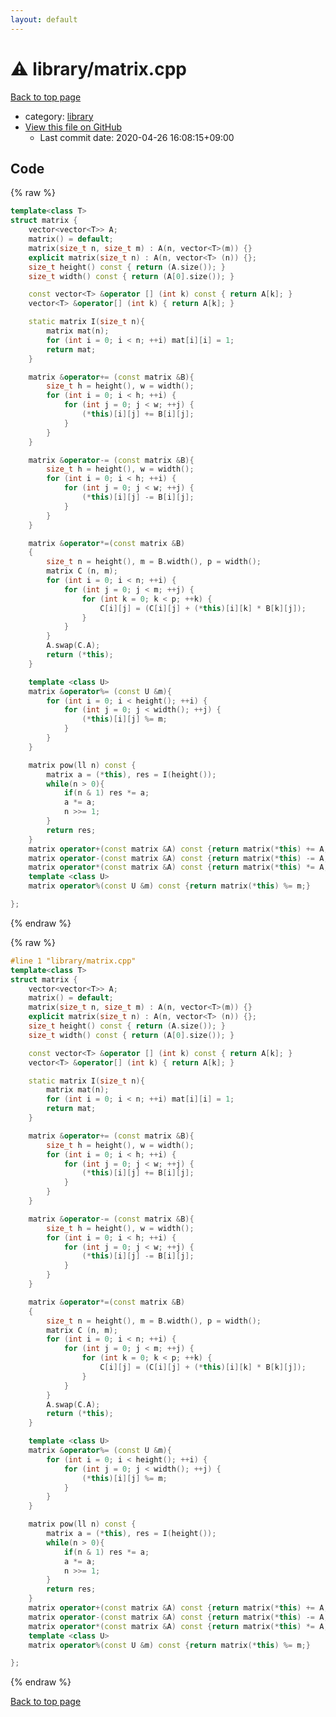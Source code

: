 ```yaml
---
layout: default
---
```


<!-- mathjax config similar to math.stackexchange -->
<script type="text/javascript" async
  src="https://cdnjs.cloudflare.com/ajax/libs/mathjax/2.7.5/MathJax.js?config=TeX-MML-AM_CHTML">
</script>
<script type="text/x-mathjax-config">
  MathJax.Hub.Config({
    TeX: { equationNumbers: { autoNumber: "AMS" }},
    tex2jax: {
      inlineMath: [ ['$','$'] ],
      processEscapes: true
    },
    "HTML-CSS": { matchFontHeight: false },
    displayAlign: "left",
    displayIndent: "2em"
  });
</script>

<script type="text/javascript" src="https://cdnjs.cloudflare.com/ajax/libs/jquery/3.4.1/jquery.min.js"></script>
<script src="https://cdn.jsdelivr.net/npm/jquery-balloon-js@1.1.2/jquery.balloon.min.js" integrity="sha256-ZEYs9VrgAeNuPvs15E39OsyOJaIkXEEt10fzxJ20+2I=" crossorigin="anonymous"></script>
<script type="text/javascript" src="../../assets/js/copy-button.js"></script>
<link rel="stylesheet" href="../../assets/css/copy-button.css" />


# :warning: library/matrix.cpp

<a href="../../index.html">Back to top page</a>

* category: <a href="../../index.html#d521f765a49c72507257a2620612ee96">library</a>
* <a href="{{ site.github.repository_url }}/blob/master/library/matrix.cpp">View this file on GitHub</a>
    - Last commit date: 2020-04-26 16:08:15+09:00




## Code

<a id="unbundled"></a>
{% raw %}
```cpp
template<class T>
struct matrix {
    vector<vector<T>> A;
    matrix() = default;
    matrix(size_t n, size_t m) : A(n, vector<T>(m)) {}
    explicit matrix(size_t n) : A(n, vector<T> (n)) {};
    size_t height() const { return (A.size()); }
    size_t width() const { return (A[0].size()); }

    const vector<T> &operator [] (int k) const { return A[k]; }
    vector<T> &operator[] (int k) { return A[k]; }

    static matrix I(size_t n){
        matrix mat(n);
        for (int i = 0; i < n; ++i) mat[i][i] = 1;
        return mat;
    }

    matrix &operator+= (const matrix &B){
        size_t h = height(), w = width();
        for (int i = 0; i < h; ++i) {
            for (int j = 0; j < w; ++j) {
                (*this)[i][j] += B[i][j];
            }
        }
    }

    matrix &operator-= (const matrix &B){
        size_t h = height(), w = width();
        for (int i = 0; i < h; ++i) {
            for (int j = 0; j < w; ++j) {
                (*this)[i][j] -= B[i][j];
            }
        }
    }

    matrix &operator*=(const matrix &B)
    {
        size_t n = height(), m = B.width(), p = width();
        matrix C (n, m);
        for (int i = 0; i < n; ++i) {
            for (int j = 0; j < m; ++j) {
                for (int k = 0; k < p; ++k) {
                    C[i][j] = (C[i][j] + (*this)[i][k] * B[k][j]);
                }
            }
        }
        A.swap(C.A);
        return (*this);
    }

    template <class U>
    matrix &operator%= (const U &m){
        for (int i = 0; i < height(); ++i) {
            for (int j = 0; j < width(); ++j) {
                (*this)[i][j] %= m;
            }
        }
    }

    matrix pow(ll n) const {
        matrix a = (*this), res = I(height());
        while(n > 0){
            if(n & 1) res *= a;
            a *= a;
            n >>= 1;
        }
        return res;
    }
    matrix operator+(const matrix &A) const {return matrix(*this) += A;}
    matrix operator-(const matrix &A) const {return matrix(*this) -= A;}
    matrix operator*(const matrix &A) const {return matrix(*this) *= A;}
    template <class U>
    matrix operator%(const U &m) const {return matrix(*this) %= m;}

};
```
{% endraw %}

<a id="bundled"></a>
{% raw %}
```cpp
#line 1 "library/matrix.cpp"
template<class T>
struct matrix {
    vector<vector<T>> A;
    matrix() = default;
    matrix(size_t n, size_t m) : A(n, vector<T>(m)) {}
    explicit matrix(size_t n) : A(n, vector<T> (n)) {};
    size_t height() const { return (A.size()); }
    size_t width() const { return (A[0].size()); }

    const vector<T> &operator [] (int k) const { return A[k]; }
    vector<T> &operator[] (int k) { return A[k]; }

    static matrix I(size_t n){
        matrix mat(n);
        for (int i = 0; i < n; ++i) mat[i][i] = 1;
        return mat;
    }

    matrix &operator+= (const matrix &B){
        size_t h = height(), w = width();
        for (int i = 0; i < h; ++i) {
            for (int j = 0; j < w; ++j) {
                (*this)[i][j] += B[i][j];
            }
        }
    }

    matrix &operator-= (const matrix &B){
        size_t h = height(), w = width();
        for (int i = 0; i < h; ++i) {
            for (int j = 0; j < w; ++j) {
                (*this)[i][j] -= B[i][j];
            }
        }
    }

    matrix &operator*=(const matrix &B)
    {
        size_t n = height(), m = B.width(), p = width();
        matrix C (n, m);
        for (int i = 0; i < n; ++i) {
            for (int j = 0; j < m; ++j) {
                for (int k = 0; k < p; ++k) {
                    C[i][j] = (C[i][j] + (*this)[i][k] * B[k][j]);
                }
            }
        }
        A.swap(C.A);
        return (*this);
    }

    template <class U>
    matrix &operator%= (const U &m){
        for (int i = 0; i < height(); ++i) {
            for (int j = 0; j < width(); ++j) {
                (*this)[i][j] %= m;
            }
        }
    }

    matrix pow(ll n) const {
        matrix a = (*this), res = I(height());
        while(n > 0){
            if(n & 1) res *= a;
            a *= a;
            n >>= 1;
        }
        return res;
    }
    matrix operator+(const matrix &A) const {return matrix(*this) += A;}
    matrix operator-(const matrix &A) const {return matrix(*this) -= A;}
    matrix operator*(const matrix &A) const {return matrix(*this) *= A;}
    template <class U>
    matrix operator%(const U &m) const {return matrix(*this) %= m;}

};

```
{% endraw %}

<a href="../../index.html">Back to top page</a>

